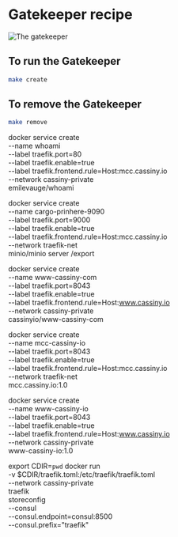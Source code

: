 
# Gatekeeper recipe

![The gatekeeper](https://memegenerator.net/img/instances/500x/41294111/i-am-the-gatekeeper-you-shall-not-pass.jpg)

## To run the Gatekeeper
```bash
make create
```

## To remove the Gatekeeper
```bash
make remove
```

docker service create \
--name whoami \
--label traefik.port=80 \
--label traefik.enable=true \
--label traefik.frontend.rule=Host:mcc.cassiny.io \
--network cassiny-private \
emilevauge/whoami

docker service create \
--name cargo-prinhere-9090 \
--label traefik.port=9000 \
--label traefik.enable=true \
--label traefik.frontend.rule=Host:mcc.cassiny.io \
--network traefik-net \
minio/minio server /export

docker service create \
--name www-cassiny-com \
--label traefik.port=8043 \
--label traefik.enable=true \
--label traefik.frontend.rule=Host:www.cassiny.io \
--network cassiny-private \
cassinyio/www-cassiny-com

docker service create \
--name mcc-cassiny-io \
--label traefik.port=8043 \
--label traefik.enable=true \
--label traefik.frontend.rule=Host:mcc.cassiny.io \
--network traefik-net \
mcc.cassiny.io:1.0

docker service create \
--name www-cassiny-io \
--label traefik.port=8043 \
--label traefik.enable=true \
--label traefik.frontend.rule=Host:www.cassiny.io \
--network cassiny-private \
www-cassiny-io:1.0

export CDIR=`pwd`
docker run \
 -v $CDIR/traefik.toml:/etc/traefik/traefik.toml  \
 --network cassiny-private \
 traefik \
 storeconfig \
 --consul \
 --consul.endpoint=consul:8500 \
 --consul.prefix="traefik"
